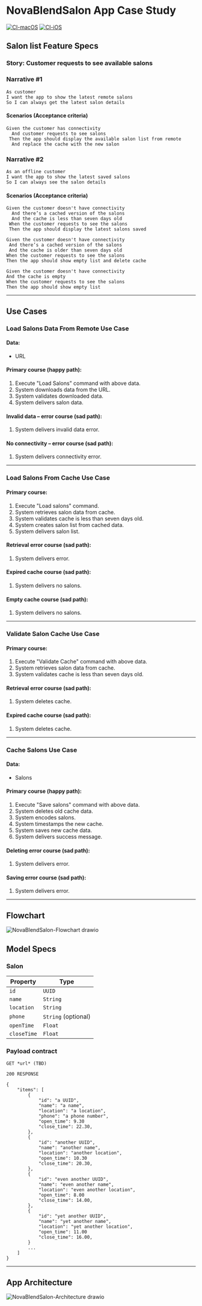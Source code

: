 # NovaBlendSalon App Case Study

[![CI-macOS](https://github.com/mushthak/nova-blend-salon-case-study/actions/workflows/CI-macOS.yml/badge.svg)](https://github.com/mushthak/nova-blend-salon-case-study/actions/workflows/CI-macOS.yml)
[![CI-iOS](https://github.com/mushthak/nova-blend-salon-case-study/actions/workflows/CI-iOS.yml/badge.svg)](https://github.com/mushthak/nova-blend-salon-case-study/actions/workflows/CI-iOS.yml)
## Salon list Feature Specs

### Story: Customer requests to see available salons

### Narrative #1

```
As customer
I want the app to show the latest remote salons
So I can always get the latest salon details 
```

#### Scenarios (Acceptance criteria)

```
Given the customer has connectivity
  And customer requests to see salons
 Then the app should display the available salon list from remote
  And replace the cache with the new salon

```

### Narrative #2

```
As an offline customer
I want the app to show the latest saved salons
So I can always see the salon details 
```

#### Scenarios (Acceptance criteria)

```
Given the customer doesn't have connectivity
  And there’s a cached version of the salons
  And the cache is less than seven days old
 When the customer requests to see the salons
 Then the app should display the latest salons saved
 ```

 ```
Given the customer doesn't have connectivity
  And there’s a cached version of the salons
  And the cache is older than seven days old
 When the customer requests to see the salons
 Then the app should show empty list and delete cache
 ```

  ```
Given the customer doesn't have connectivity
  And the cache is empty
 When the customer requests to see the salons
 Then the app should show empty list
 ```
---

## Use Cases

### Load Salons Data From Remote Use Case

#### Data:
- URL

#### Primary course (happy path):
1. Execute "Load Salons" command with above data.
2. System downloads data from the URL.
3. System validates downloaded data.
4. System delivers salon data.

#### Invalid data – error course (sad path):
1. System delivers invalid data error.

#### No connectivity – error course (sad path):
1. System delivers connectivity error.

---

### Load Salons From Cache Use Case

#### Primary course:
1. Execute "Load salons" command.
2. System retrieves salon data from cache.
3. System validates cache is less than seven days old.
4. System creates salon list from cached data.
5. System delivers salon list.

#### Retrieval error course (sad path):
1. System delivers error.

#### Expired cache course (sad path): 
1. System delivers no salons.

#### Empty cache course (sad path): 
1. System delivers no salons.

---

### Validate Salon Cache Use Case

#### Primary course:
1. Execute "Validate Cache" command with above data.
2. System retrieves salon data from cache.
3. System validates cache is less than seven days old.

#### Retrieval error course (sad path):
1. System deletes cache.

#### Expired cache course (sad path): 
1. System deletes cache.

---

### Cache Salons Use Case

#### Data:
- Salons

#### Primary course (happy path):
1. Execute "Save salons" command with above data.
2. System deletes old cache data.
3. System encodes salons.
4. System timestamps the new cache.
5. System saves new cache data.
6. System delivers success message.

#### Deleting error course (sad path):
1. System delivers error.

#### Saving error course (sad path):
1. System delivers error.

---

## Flowchart

![NovaBlendSalon-Flowchart drawio](https://github.com/mushthak/nova-blend-salon-case-study/assets/11793859/279814bb-1bb3-49d1-afd2-f903f1e5b353)




## Model Specs

### Salon

| Property      | Type                |
|---------------|---------------------|
| `id`          | `UUID`              |
| `name`        | `String`            |
| `location`    | `String`            |
| `phone`       | `String` (optional) |
| `openTime`    | `Float`             |
| `closeTime`   | `Float`             |

### Payload contract

```
GET *url* (TBD)

200 RESPONSE

{
    "items": [
        {
            "id": "a UUID",
            "name": "a name",
            "location": "a location",
            "phone": "a phone number",
            "open_time": 9.30
            "close_time": 22.30,
        },
        {
            "id": "another UUID",
            "name": "another name",
            "location": "another location",
            "open_time": 10.30
            "close_time": 20.30,
        },
        {
            "id": "even another UUID",
            "name": "even another name",
            "location": "even another location",
            "open_time": 8.00
            "close_time": 14.00,
        },
        {
            "id": "yet another UUID",
            "name": "yet another name",
            "location": "yet another location",
            "open_time": 11.00
            "close_time": 16.00,
        }
        ...
    ]
}
```

---

## App Architecture

![NovaBlendSalon-Architecture drawio](https://github.com/mushthak/nova-blend-salon-case-study/assets/11793859/ac115a42-2ea8-423a-b133-09a7befb4525)

